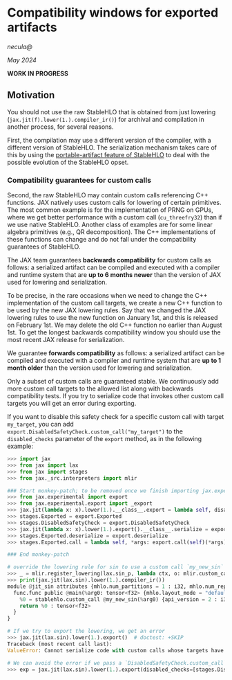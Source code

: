 # Compatibility windows for exported artifacts
*necula@*

*May 2024*

**WORK IN PROGRESS**

## Motivation



You should not use the raw StableHLO that is obtained from just lowering
(`jax.jit(f).lower(1.).compiler_ir()`)
for archival and compilation in another process, for several reasons.

First, the compilation may use a different version of the compiler, with a
different version of StableHLO. The serialization mechanism takes 
care of this by using the
[portable-artifact feature of StableHLO](https://github.com/openxla/stablehlo/blob/main/docs/compatibility.md)
to deal with the possible evolution of the StableHLO opset.

### Compatibility guarantees for custom calls

Second, the raw StableHLO may contain custom calls referencing C++
functions.
JAX natively uses custom calls for lowering of certain primitives.
The most common example is for the implementation of PRNG on GPUs,
where we get better performance with a custom call (`cu_threefry32`)
than if we use native StableHLO. Another class of examples are for
some linear algebra primitives (e.g., QR decomposition).
The C++ implementations of these functions
can change and do not fall under the compatibility
guarantees of StableHLO.

The JAX team guarantees **backwards compatibility** for custom calls as follows:
a serialized artifact can be compiled
and executed with a compiler and runtime system that are 
**up to 6 months newer** than the version
of JAX used for lowering and serialization. 

To be precise, in the rare occasions when we need to change the
C++ implementation of the custom call targets, we create a
new C++ function to be used by the new JAX lowering rules.
Say that we changed the JAX lowering rules to use the new
function on January 1st, and this is released
on February 1st. We may delete the old C++ function
no earlier than August 1st. To get the longest
backwards compatibility window you should use
the most recent JAX release for serialization.

We guarantee **forwards compatibility** as follows:
a serialized artifact can be compiled and executed with
a compiler and runtime system that are **up to 1 month older**
than the version used for lowering and serialization.

Only a subset of custom calls are guaranteed stable. We continuously
add more custom call targets to the allowed list along with backwards
compatibility tests. If you try to serialize
code that invokes other custom call targets you will get an error
during exporting.

If you want to disable this safety check for a specific custom call
with target `my_target`, you can add
`export.DisabledSafetyCheck.custom_call("my_target")` to the
`disabled_checks` parameter of the `export` method,
as in the following example:

```python
>>> import jax
>>> from jax import lax
>>> from jax import stages
>>> from jax._src.interpreters import mlir

### Start monkey-patch; to be removed once we finish importing jax.experimental.export into AOT API
>>> from jax.experimental import export
>>> from jax.experimental.export import _export
>>> jax.jit(lambda x: x).lower(1.).__class__.export = lambda self, disabled_checks=(): _export._export_lowered(self, disabled_checks=disabled_checks)
>>> stages.Exported = export.Exported
>>> stages.DisabledSafetyCheck = export.DisabledSafetyCheck
>>> jax.jit(lambda x: x).lower(1.).export().__class__.serialize = export.serialize
>>> stages.Exported.deserialize = export.deserialize
>>> stages.Exported.call = lambda self, *args: export.call(self)(*args)

### End monkey-patch

# override the lowering rule for sin to use a custom call `my_new_sin`
>>> _ = mlir.register_lowering(lax.sin_p, lambda ctx, o: mlir.custom_call("my_new_sin", operands=[o], result_types=[o.type]).results)
>>> print(jax.jit(lax.sin).lower(1.).compiler_ir())
module @jit_sin attributes {mhlo.num_partitions = 1 : i32, mhlo.num_replicas = 1 : i32} {
  func.func public @main(%arg0: tensor<f32> {mhlo.layout_mode = "default"}) -> (tensor<f32> {jax.result_info = "", mhlo.layout_mode = "default"}) {
    %0 = stablehlo.custom_call @my_new_sin(%arg0) {api_version = 2 : i32} : (tensor<f32>) -> tensor<f32>
    return %0 : tensor<f32>
  }
}

# If we try to export the lowering, we get an error
>>> jax.jit(lax.sin).lower(1.).export()  # doctest: +SKIP
Traceback (most recent call last):
ValueError: Cannot serialize code with custom calls whose targets have no compatibility guarantees: my_new_sin

# We can avoid the error if we pass a `DisabledSafetyCheck.custom_call`
>>> exp = jax.jit(lax.sin).lower(1.).export(disabled_checks=[stages.DisabledSafetyCheck.custom_call("my_new_sin")])

```
